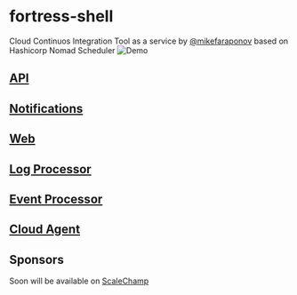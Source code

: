 # fortress-shell
Cloud Continuos Integration Tool as a service by [@mikefaraponov](https://www.linkedin.com/in/mikefaraponov
) based on Hashicorp Nomad Scheduler
![Demo](https://raw.github.com/fortress-shell/fortress-shell/master/demo.gif)
## [API](https://github.com/fortress-shell/manager)
## [Notifications](https://github.com/fortress-shell/notifications)
## [Web](https://github.com/fortress-shell/web)
## [Log Processor](https://github.com/fortress-shell/logs)
## [Event Processor](https://github.com/fortress-shell/bus)
## [Cloud Agent](https://github.com/fortress-shell/agent)

## Sponsors
Soon will be available on [ScaleChamp](https://scalechamp.com)
